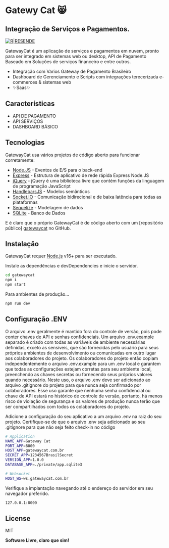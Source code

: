 # Gatewy Cat 😸
## Integração de Serviços e Pagamentos.

[![R|RESENDE](https://i.ibb.co/XyT92vs/logo-r.png)](https://resende.dev.br/)

GatewayCat é um aplicação de serviços e pagamentos em nuvem, pronto para ser integrado em sistemas web ou desktop,
API de Pagamento Baseado em Soluções de serviços financeiro e entre outros.


- Integração com Varios Gateway de Pagamento Brasileiro
- Dashboard de Gerenciamento e Scripts com integrações terecerizada e-commerces & sistemas web 
- ✨Saas✨

## Características
- API DE PAGAMENTO
- API SERVIÇOS
- DASHBOARD BÁSICO

## Tecnologias

GatewayCat usa vários projetos de código aberto para funcionar corretamente:

- [Node.JS] - Eventos de E/S para o back-end
- [Express] - Estrutura de aplicativo de rede rápida Express Node.JS 
- [jQuery] - jQuery é uma biblioteca livre que contém funções da linguagem de programação JavaScript
- [HandlebarsJS] - Modelos semânticos
- [Socket.IO] - Comunicação bidirecional e de baixa latência para todas as plataformas
- [Sequelize] - Modelagem de dados
- [SQLite] - Banco de Dados

E é claro que o próprio GatewayCat é de código aberto com um [repositório público] [gatewaycat] no GitHub.

## Instalação

GatewayCat requer [Node.js](https://nodejs.org/) v16+ para ser executado.

Instale as dependências e devDependencies e inicie o servidor.

```sh
cd gatewaycat
npm i
npm start
```

Para ambientes de produção...

```sh
npm run dev
```

## Configuração .ENV
O arquivo .env geralmente é mantido fora do controle de versão, pois pode conter chaves de API e senhas confidenciais. Um arquivo .env.example separado é criado com todas as variáveis ​​de ambiente necessárias definidas, exceto as sensíveis, que são fornecidas pelo usuário para seus próprios ambientes de desenvolvimento ou comunicadas em outro lugar aos colaboradores do projeto. Os colaboradores do projeto então copiam independentemente o arquivo .env.example para um .env local e garantem que todas as configurações estejam corretas para seu ambiente local, preenchendo as chaves secretas ou fornecendo seus próprios valores quando necessário. Neste uso, o arquivo .env deve ser adicionado ao arquivo .gitignore do projeto para que nunca seja confirmado por colaboradores. Esse uso garante que nenhuma senha confidencial ou chave de API estará no histórico de controle de versão, portanto, há menos risco de violação de segurança e os valores de produção nunca terão que ser compartilhados com todos os colaboradores do projeto.

Adicione a configuração do seu aplicativo a um arquivo .env na raiz do seu projeto. Certifique-se de que o arquivo .env seja adicionado ao seu .gitignore para que não seja feito check-in no código

```sh
# Application  
NAME_APP=Gateway Cat
PORT_APP=8000
HOST_APP=gatewaycat.com.br
SECRET_APP=1234567BrasilSecret
VERSION_APP=1.0.0
DATABASE_APP=./private/app.sqlite3

# Websocket
HOST_WS=ws.gatewaycat.com.br
```
Verifique a implantação navegando até o endereço do servidor em seu navegador preferido.

```sh
127.0.0.1:8000
```

## License
MIT

**Software Livre, claro que sim!**

[//]: # (Esses são links de referência usados ​​no corpo desta nota e são removidos quando o processador de remarcação faz seu trabalho. Não há necessidade de formatar bem porque não deve ser visto. Obrigado, então - http://stackoverflow.com/questions/4823468/store-comments-in-markdown-syntax)

   [gatewaycat]: <https://github.com/victorresende069/gatewaycat>
   [git-repo-url]: <https://github.com/victorresende069/gatewaycat.git>
   [Victor Resende]: <https://resende.dev.br/et>
   [Node.JS]: <http://nodejs.org>
   [jQuery]: <http://jquery.com>
   [express]: <http://expressjs.com>
   [HandlebarsJS]: <https://handlebarsjs.com>
   [Socket.IO]: <https://socket.io>
   [Sequelize]: <https://sequelize.org>
   [SQLite]: <https://www.sqlite.org>
   
